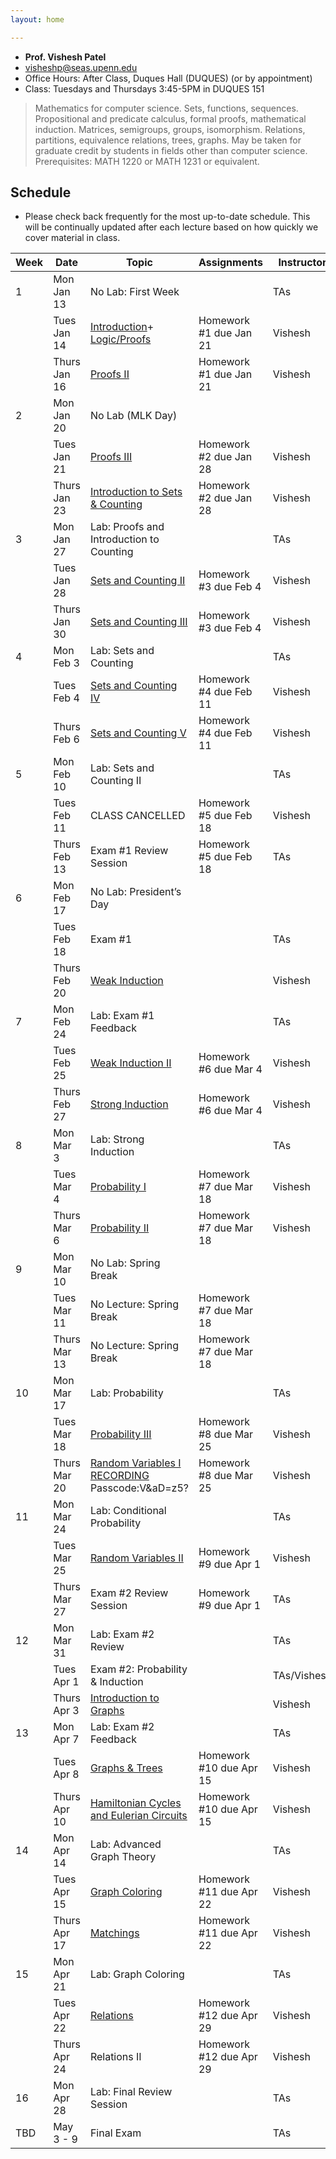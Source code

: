 ```yaml
---
layout: home

---
```


<div class="wrapper" markdown="0"><div class="footer-col-wrapper">
<div class="footer-col two-col-1">
    <ul class="contact-list">
        <li><b>Prof. Vishesh Patel</b></li>
        <li><a href="mailto:visheshp@seas.upenn.edu">visheshp@seas.upenn.edu</a></li>
        <li>Office Hours: After Class, Duques Hall (DUQUES) (or by appointment)</li>
        <li>Class: Tuesdays and Thursdays 3:45-5PM in DUQUES 151</li>
    </ul>
</div>
</div></div>

> Mathematics for computer science. Sets, functions, sequences. Propositional and predicate calculus, formal proofs, mathematical induction. Matrices, semigroups, groups, isomorphism. Relations, partitions, equivalence relations, trees, graphs. May be taken for graduate credit by students in fields other than computer science. Prerequisites: MATH 1220 or MATH 1231 or equivalent.

## Schedule  ##

- Please check back frequently for the most up-to-date schedule. This will be continually updated after each lecture based on how quickly we cover material in class.

<div style="font-size:90%">

| Week | Date         | Topic                                     | Assignments                        | Instructor |
|------|--------------|-------------------------------------------|-------------------------------------|------------|
| 1    | Mon Jan 13   | No Lab: First Week                        |                                     | TAs        |
|      | Tues Jan 14  | [Introduction](assets/files/Lecture114Presentation.pptx.pdf)+ [Logic/Proofs](assets/files/UntitledPage19.pdf)              | Homework #1 due Jan 21 | Vishesh    |
|      | Thurs Jan 16 | [Proofs II](assets/files/Lecture116.pdf) | Homework #1 due Jan 21               | Vishesh    |
| 2    | Mon Jan 20   | No Lab (MLK Day)                         |                                     |            |
|      | Tues Jan 21  | [Proofs III](assets/files/Lec121.pdf)    | Homework #2 due Jan 28             | Vishesh    |
|      | Thurs Jan 23 | [Introduction to Sets & Counting](assets/files/Lecture123.pdf)| Homework #2 due Jan 28 | Vishesh    |
| 3    | Mon Jan 27   | Lab: Proofs and Introduction to Counting|    | TAs        |
|      | Tues Jan 28  | [Sets and Counting II](assets/files/Lecture129.pdf)| Homework #3 due Feb 4              | Vishesh    |
|      | Thurs Jan 30 | [Sets and Counting III](assets/files/Lecture130.pdf)| Homework #3 due Feb 4              | Vishesh    |
| 4    | Mon Feb 3    | Lab: Sets and Counting                   |                                     | TAs        |
|      | Tues Feb 4   | [Sets and Counting IV](assets/files/Lecture24.pdf)| Homework #4 due Feb 11             | Vishesh    |
|      | Thurs Feb 6  | [Sets and Counting V](assets/files/Lecture26.pdf)| Homework #4 due Feb 11             | Vishesh    |
| 5    | Mon Feb 10   | Lab: Sets and Counting II                      |                                     | TAs        |
|      | Tues Feb 11  | CLASS CANCELLED                     | Homework #5 due Feb 18             | Vishesh    |
|      | Thurs Feb 13 | Exam #1 Review Session                   | Homework #5 due Feb 18             | TAs        |
| 6    | Mon Feb 17   | No Lab: President’s Day                  |                                     |            |
|      | Tues Feb 18  | Exam #1                                  |             | TAs        |
|      | Thurs Feb 20 | [Weak Induction](assets/files/Lecture220.pdf)|             | Vishesh    |
| 7    | Mon Feb 24   | Lab: Exam #1 Feedback  |                                     | TAs        |
|      | Tues Feb 25  | [Weak Induction II](assets/files/Lecture227.pdf)| Homework #6 due Mar 4              | Vishesh    |
|      | Thurs Feb 27 | [Strong Induction](assets/files/Lecture227.pdf)| Homework #6 due Mar 4              | Vishesh    |
| 8    | Mon Mar 3    | Lab: Strong Induction                     |                                     | TAs        |
|      | Tues Mar 4   | [Probability I](assets/files/Lecture34.pdf)| Homework #7 due Mar 18             | Vishesh    |
|      | Thurs Mar 6  | [Probability II](assets/files/Lecture36.pdf)                       | Homework #7 due Mar 18             | Vishesh    |
| 9    | Mon Mar 10   | No Lab: Spring Break                     |                                     |            |
|      | Tues Mar 11  | No Lecture: Spring Break                 | Homework #7 due Mar 18             |            |
|      | Thurs Mar 13 | No Lecture: Spring Break                 | Homework #7 due Mar 18             |            |
| 10   | Mon Mar 17   | Lab: Probability                         |                                     | TAs        |
|      | Tues Mar 18  | [Probability III](assets/files/Lecture318.pdf)| Homework #8 due Mar 25             | Vishesh    |
|      | Thurs Mar 20 | [Random Variables I](assets/files/Lecture321.pdf) [RECORDING](https://upenn.zoom.us/rec/share/3LSW_Jubw7QWNvLFZU3TR2rLi8xnP8S9Qf5cTNjtlSYpyatsR6ol_O1p2S3U-Vup.Lbz6uWD85gnnLsmc) Passcode:V&aD=z5?| Homework #8 due Mar 25             | Vishesh    |
| 11   | Mon Mar 24   | Lab: Conditional Probability                   |                                     | TAs        |
|      | Tues Mar 25  | [Random Variables II](assets/files/Lecture325.pdf)                   | Homework #9 due Apr 1             | Vishesh    |
|      | Thurs Mar 27 | Exam #2 Review Session                                    | Homework #9 due Apr 1             | TAs    |
| 12   | Mon Mar 31   | Lab: Exam #2 Review                     |                                     | TAs        |
|      | Tues Apr 1   | Exam #2: Probability & Induction            |                                     | TAs/Vishesh|
|      | Thurs Apr 3  | [Introduction to Graphs](assets/files/Lecture43.pdf)|                         | Vishesh        |
| 13   | Mon Apr 7    | Lab: Exam #2 Feedback                    |                                     | TAs        |
|      | Tues Apr 8   | [Graphs & Trees](assets/files/Lecture38.pdf)                           | Homework #10 due Apr 15            | Vishesh    |
|      | Thurs Apr 10 | [Hamiltonian Cycles and Eulerian Circuits](assets/files/Lecture310.pdf) | Homework #10 due Apr 15            | Vishesh    |
| 14   | Mon Apr 14   | Lab: Advanced Graph Theory               |                                     | TAs        |
|      | Tues Apr 15  | [Graph Coloring](assets/files/Lecture415.pdf)  | Homework #11 due Apr 22            | Vishesh    |
|      | Thurs Apr 17 | [Matchings](assets/files/Lecture417.pdf)                              | Homework #11 due Apr 22            | Vishesh    |
| 15   | Mon Apr 21   | Lab: Graph Coloring                      |                                     | TAs        |
|      | Tues Apr 22  | [Relations](assets/files/Lecture422.pdf)                               | Homework #12 due Apr 29            | Vishesh    |
|      | Thurs Apr 24 | Relations II                             | Homework #12 due Apr 29            | Vishesh    |
| 16   | Mon Apr 28   | Lab: Final Review Session                |                                     | TAs        |
| TBD  | May 3 - 9    | Final Exam                               |                                     | TAs        |

</div>
